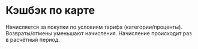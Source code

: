 # Кэшбэк по карте
Начисляется за покупки по условиям тарифа (категории/проценты). Возвраты/отмены уменьшают начисления.
Начисление происходит раз в расчётный период.
